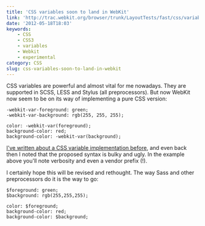```yaml
---
title: 'CSS variables soon to land in WebKit'
link: 'http://trac.webkit.org/browser/trunk/LayoutTests/fast/css/variables/colors-test.html'
date: '2012-05-18T18:03'
keywords:
    - CSS
    - CSS3
    - variables
    - Webkit
    - experimental
category: CSS
slug: css-variables-soon-to-land-in-webkit
---
```


CSS variables are powerful and almost vital for me nowadays. They are supported in SCSS, LESS and Stylus (all preprocessors). But now WebKit now seem to be on its way of implementing a pure CSS version:

    -webkit-var-foreground: green;
    -webkit-var-background: rgb(255, 255, 255);
    
    color: -webkit-var(foreground);
    background-color: red;
    background-color: -webkit-var(background);
[I've written about a CSS variable implementation before](http://johanbrook.com/design/css/webkit-css-variables-mixins-nesting/), and even back then I noted that the proposed syntax is bulky and ugly. In the example above you'll note verbosity and even a vendor prefix (!). 
 
 I certainly hope this will be revised and rethought. The way Sass and other preprocessors do it is the way to go:

    $foreground: green;
    $background: rgb(255,255,255);
    
    color: $foreground;
    background-color: red;
    background-color: $background;
